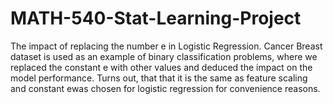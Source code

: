 # MATH-540-Stat-Learning-Project
The impact of replacing the number e in Logistic Regression.
Cancer Breast dataset is used as an example of binary classification problems, where we replaced the constant e with other values and deduced the impact on the model performance.
Turns out, that that it is the same as feature scaling and constant ewas chosen for logistic regression for convenience reasons.
